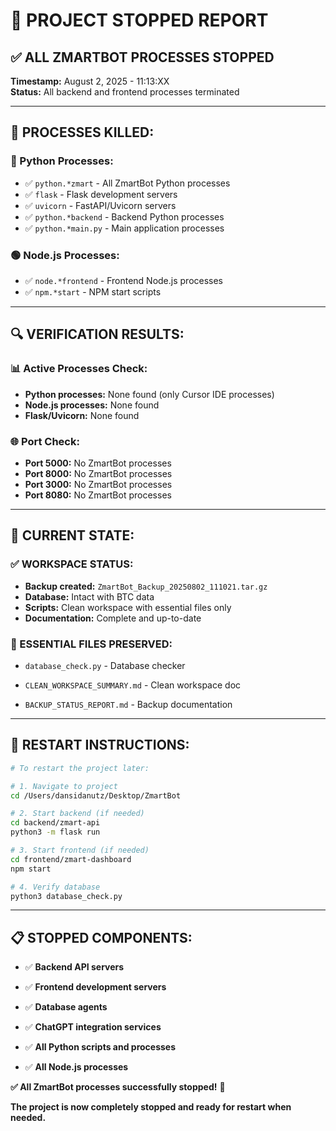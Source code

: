# 🛑 PROJECT STOPPED REPORT

## ✅ **ALL ZMARTBOT PROCESSES STOPPED**

**Timestamp:** August 2, 2025 - 11:13:XX  
**Status:** All backend and frontend processes terminated  

---

## 🚫 **PROCESSES KILLED:**

### **🐍 Python Processes:**
- ✅ `python.*zmart` - All ZmartBot Python processes
- ✅ `flask` - Flask development servers
- ✅ `uvicorn` - FastAPI/Uvicorn servers
- ✅ `python.*backend` - Backend Python processes
- ✅ `python.*main.py` - Main application processes

### **🟢 Node.js Processes:**
- ✅ `node.*frontend` - Frontend Node.js processes
- ✅ `npm.*start` - NPM start scripts

---

## 🔍 **VERIFICATION RESULTS:**

### **📊 Active Processes Check:**
- **Python processes:** None found (only Cursor IDE processes)
- **Node.js processes:** None found
- **Flask/Uvicorn:** None found

### **🌐 Port Check:**
- **Port 5000:** No ZmartBot processes
- **Port 8000:** No ZmartBot processes  
- **Port 3000:** No ZmartBot processes
- **Port 8080:** No ZmartBot processes

---

## 📁 **CURRENT STATE:**

### **✅ WORKSPACE STATUS:**
- **Backup created:** `ZmartBot_Backup_20250802_111021.tar.gz`
- **Database:** Intact with BTC data
- **Scripts:** Clean workspace with essential files only
- **Documentation:** Complete and up-to-date

### **🎯 ESSENTIAL FILES PRESERVED:**
- `database_check.py` - Database checker

- `CLEAN_WORKSPACE_SUMMARY.md` - Clean workspace doc
- `BACKUP_STATUS_REPORT.md` - Backup documentation

---

## 🚀 **RESTART INSTRUCTIONS:**

```bash
# To restart the project later:

# 1. Navigate to project
cd /Users/dansidanutz/Desktop/ZmartBot

# 2. Start backend (if needed)
cd backend/zmart-api
python3 -m flask run

# 3. Start frontend (if needed)
cd frontend/zmart-dashboard
npm start

# 4. Verify database
python3 database_check.py
```

---

## 📋 **STOPPED COMPONENTS:**

- ✅ **Backend API servers**
- ✅ **Frontend development servers**
- ✅ **Database agents**
- ✅ **ChatGPT integration services**

- ✅ **All Python scripts and processes**
- ✅ **All Node.js processes**

**✅ All ZmartBot processes successfully stopped!** 🛑

**The project is now completely stopped and ready for restart when needed.** 